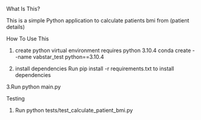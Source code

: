 


What Is This?

This is a simple Python application to calculate patients bmi from (patient details)


How To Use This

1. create python virtual environment
requires python 3.10.4
conda create --name vabstar_test python==3.10.4

2. install dependencies
Run pip install -r requirements.txt to install dependencies

3.Run python main.py


Testing

1. Run python tests/test_calculate_patient_bmi.py
